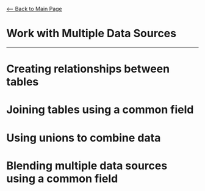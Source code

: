 [<-- Back to Main Page](README.md)
# Work with Multiple Data Sources
<hr>

# Creating relationships between tables<a name="1"></a>
# Joining tables using a common field<a name="2"></a>
# Using unions to combine data<a name="3"></a>
# Blending multiple data sources using a common field<a name="4"></a>
